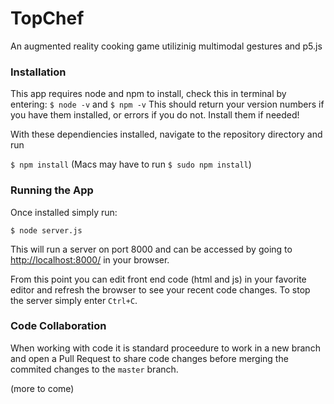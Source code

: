 # TopChef
An augmented reality cooking game utilizinig multimodal gestures and p5.js

### Installation
This app requires node and npm to install, check this in terminal by entering:
`$ node -v`
and
`$ npm -v`
This should return your version numbers if you have them installed, or errors if you do not. Install them if needed!

With these dependiencies installed, navigate to the repository directory and run 

`$ npm install` (Macs may have to run `$ sudo npm install`)

### Running the App
Once installed simply run:

`$ node server.js`

This will run a server on port 8000 and can be accessed by going to [http://localhost:8000/](http://localhost:8000) in your browser.

From this point you can edit front end code (html and js) in your favorite editor and refresh the browser to see your recent code changes. 
To stop the server simply enter `Ctrl+C`.

### Code Collaboration
When working with code it is standard proceedure to work in a new branch and open a Pull Request to share code changes before merging the commited changes to the `master` branch.

(more to come)

